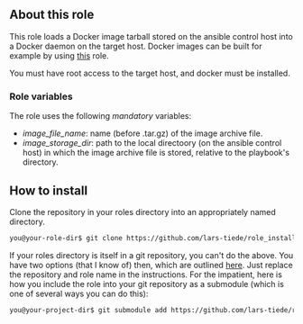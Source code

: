 ## About this role

This role loads a Docker image tarball stored on the ansible control host into a Docker daemon on the target host. Docker images can be built for example by using [this](https://github.com/lars-tiede/role_build_and_save_container) role.

You must have root access to the target host, and docker must be installed.


### Role variables

The role uses the following _mandatory_ variables:

* *image_file_name*: name (before .tar.gz) of the image archive file.
* *image_storage_dir*: path to the local directoory (on the ansible control host) in which the image archive file is stored, relative to the playbook's directory.


## How to install

Clone the repository in your roles directory into an appropriately named directory.

```bash
you@your-role-dir$ git clone https://github.com/lars-tiede/role_install_container_from_archive.git install_container_from_archive
```

If your roles directory is itself in a git repository, you can't do the above. You have two options (that I know of) then, which are outlined [here](https://github.com/lars-tiede/role_has_docker-py/blob/master/README.md#include-in-another-git-repository). Just replace the repository and role name in the instructions. For the impatient, here is how you include the role into your git repository as a submodule (which is one of several ways you can do this):

```bash
you@your-project-dir$ git submodule add https://github.com/lars-tiede/role_install_container_from_archive.git roles/install_container_from_archive
```
